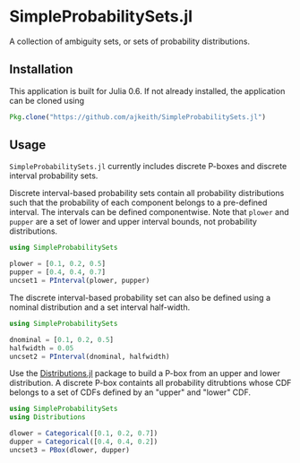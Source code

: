 # SimpleProbabilitySets.jl
A collection of ambiguity sets, or sets of probability distributions. 

## Installation
This application is built for Julia 0.6. If not already installed, the application can be cloned using

```julia
Pkg.clone("https://github.com/ajkeith/SimpleProbabilitySets.jl")
```

## Usage

`SimpleProbabilitySets.jl` currently includes discrete P-boxes and discrete interval probability sets.

Discrete interval-based probability sets contain all probability distributions such that the probability of each component belongs to a pre-defined interval. The intervals can be defined componentwise. Note that `plower` and `pupper` are a set of lower and upper interval bounds, not probability distributions. 

```julia
using SimpleProbabilitySets

plower = [0.1, 0.2, 0.5]
pupper = [0.4, 0.4, 0.7]
uncset1 = PInterval(plower, pupper)
```

The discrete interval-based probability set can also be defined using a nominal distribution and a set interval half-width. 
 
```julia
using SimpleProbabilitySets

dnominal = [0.1, 0.2, 0.5]
halfwidth = 0.05
uncset2 = PInterval(dnominal, halfwidth)
```

Use the [Distributions.jl](https://github.com/JuliaStats/Distributions.jl) package to build a P-box from an upper and lower distribution. A discrete P-box containts all probability ditrubtions whose CDF belongs to a set of CDFs defined by an "upper" and "lower" CDF.

```julia 
using SimpleProbabilitySets
using Distributions

dlower = Categorical([0.1, 0.2, 0.7])
dupper = Categorical([0.4, 0.4, 0.2])
uncset3 = PBox(dlower, dupper)
```
